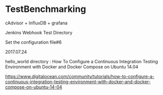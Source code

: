 # TestBenchmarking

cAdvisor + InfluxDB + grafana

Jenkins Webhook Test Directory

Set the configuration file#6

2017.07.24

hello_world directory
: How To Configure a Continuous Integration Testing Environment with Docker and Docker Compose on Ubuntu 14.04

https://www.digitalocean.com/community/tutorials/how-to-configure-a-continuous-integration-testing-environment-with-docker-and-docker-compose-on-ubuntu-14-04
